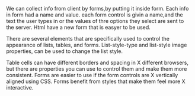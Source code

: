 
We can collect info from client by forms,by putting it inside form.
Each info in form had a name and value.
each form control is givin a name,and the text the user types in or the values of thre options they select are sent to the server.
Html have a new form that is easyer to be used.


There are several elements that are specifically used to control the appearance of lists, tables, and forms.
List-style-type and list-style image properties, can be used to change the list style.

Table cells can have different borders and spacing in X different browsers, but there are properties you can use to control them and make them more consistent.
Forms are easier to use if the form controls are X vertically aligned using CSS.
Forms benefit from styles that make them feel more X interactive.

